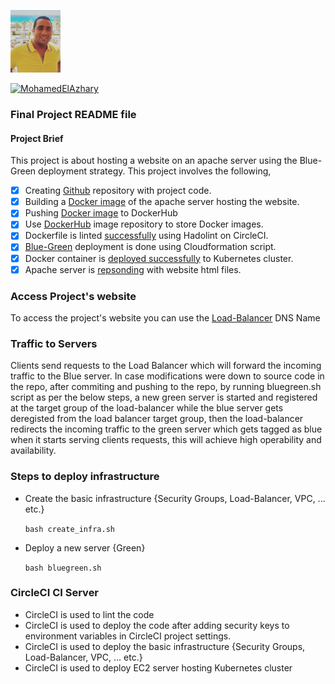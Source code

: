<p align="left">
  <img src="https://github.com/MohamedElAzhary/FinalProject/blob/master/mbr-122x122.jpg?raw=true" width="80" title="my_photo">
</p>

 [![MohamedElAzhary](https://circleci.com/gh/MohamedElAzhary/FinalProject.svg?style=svg)](https://app.circleci.com/pipelines/github/MohamedElAzhary/FinalProject)

### Final Project README file 

#### Project Brief
This project is about hosting a website on an apache server using
the Blue-Green deployment strategy.
This project involves the following,
- [x] Creating [Github](https://github.com/MohamedElAzhary/FinalProject/) repository with project code.
- [x] Building a [Docker image](https://github.com/MohamedElAzhary/FinalProject/blob/master/Repo%20Building.PNG?raw=true) of the apache server hosting the website.
- [x] Pushing [Docker image]() to DockerHub
- [x] Use [DockerHub](https://hub.docker.com/r/moazario/siteimage) image repository to store Docker images.
- [x] Dockerfile is linted [successfully](https://github.com/MohamedElAzhary/FinalProject/blob/master/lint%20successfully.PNG?raw=true) using Hadolint on CircleCI.
- [x] [Blue-Green](https://github.com/MohamedElAzhary/FinalProject/blob/master/bluegreen.PNG?raw=true) deployment is done using Cloudformation script.
- [x] Docker container is [deployed successfully](https://github.com/MohamedElAzhary/FinalProject/blob/master/Pod%20working.PNG?raw=true) to Kubernetes cluster.
- [x] Apache server is [repsonding](https://github.com/MohamedElAzhary/FinalProject/blob/master/WGET%20response.PNG?raw=true) with website html files.

### Access Project's website
To access the project's website you can use the [Load-Balancer](http://P5loadbalancer-1df1c00992baffe9.elb.us-west-2.amazonaws.com) DNS Name

### Traffic to Servers
Clients send requests to the Load Balancer which will forward the incoming traffic to the Blue server.
In case modifications were down to source code in the repo, after commiting and pushing to the repo,
by running bluegreen.sh script as per the below steps, a new green server is started and registered at
the target group of the load-balancer while the blue server gets deregisted from the load balancer target
group, then the load-balancer redirects the incoming traffic to the green server which gets tagged as blue
when it starts serving clients requests, this will achieve high operability and availability.

### Steps to deploy infrastructure
- Create the basic infrastructure {Security Groups, Load-Balancer, VPC, ... etc.}

   ```bash create_infra.sh```

- Deploy a new server {Green}

  ```bash bluegreen.sh```

### CircleCI CI Server
- CircleCI is used to lint the code
- CircleCI is used to deploy the code after adding 
  security keys to environment variables in CircleCI project settings.
- CircleCI is used to deploy the basic infrastructure {Security Groups, Load-Balancer, VPC, ... etc.}
- CircleCI is used to deploy EC2 server hosting Kubernetes cluster